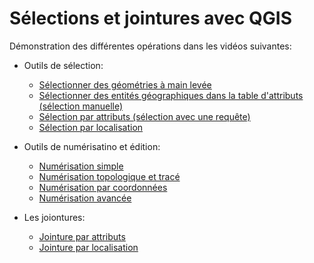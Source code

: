 # Sélections et jointures avec QGIS

Démonstration des différentes opérations dans les vidéos suivantes:

- Outils de sélection:
    - [Sélectionner des géométries à main levée](https://youtu.be/mbDfxwkVpuQ)
    - [Sélectionner des entités géographiques dans la table d'attributs (sélection manuelle)](https://youtu.be/MU-wx01tuC0)
    - [Sélection par attributs (sélection avec une requête)](https://youtu.be/JJYzWdCBvig)
    - [Sélection par localisation](https://youtu.be/at-z-36FUJw)

- Outils de numérisatino et édition:
    - [Numérisation simple](https://youtu.be/JBm_Iaaxe7A)
    - [Numérisation topologique et tracé](https://youtu.be/pXYcl46t_W4)
    - [Numérisation par coordonnées](https://youtu.be/dMRziGdQEF8)
    - [Numérisation avancée](https://youtu.be/1-ZYblQjubg)

- Les joiontures:
    - [Jointure par attributs](https://youtu.be/_1xysTPC7Jc)
    - [Jointure par localisation](https://youtu.be/lg40evBAHLg)
